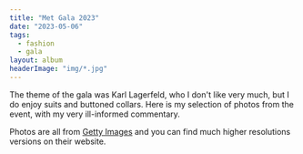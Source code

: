 ```yaml
---
title: "Met Gala 2023"
date: "2023-05-06"
tags: 
  - fashion
  - gala
layout: album
headerImage: "img/*.jpg"
---
```


The theme of the gala was Karl Lagerfeld, who I don't like very much, but I do enjoy suits and buttoned collars. Here is my selection of photos from the event, with my very ill-informed commentary.

Photos are all from [Getty Images](https://www.gettyimages.com/) and you can find much higher resolutions versions on their website.
